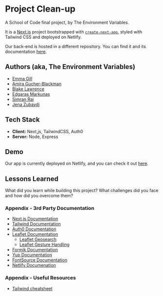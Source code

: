 # Project Clean-up
A School of Code final project, by The Environment Variables.

It is a [Next.js](https://nextjs.org/) project bootstrapped with [`create-next-app`](https://github.com/vercel/next.js/tree/canary/packages/create-next-app), styled with Tailwind CSS and deployed on Netlify.

Our back-end is hosted in a different repository. You can find it and its documentation [here](https://github.com/SchoolOfCode/environment_variables_backend).


## Authors (aka, The Environment Variables)
- [Emma Gill](https://github.com/SurfingElectron)
- [Amira Gucher-Blackman](https://github.com/amiragucher)
- [Blake Lawrence](https://github.com/BlakeLawrence)
- [Edgaras Markunas](https://github.com/EdMark11)
- [Simran Rai](https://github.com/srai98i)
- [Jena Zubaydi](https://github.com/jena-84)


## Tech Stack
- **Client:** Next,js, TailwindCSS, Auth0
- **Server:** Node, Express


## Demo
Our app is currently deployed on Netlify, and you can check it out [here](https://main--neon-fenglisu-2f7d12.netlify.app/).


## Lessons Learned
What did you learn while building this project? What challenges did you face and how did you overcome them?


### Appendix - 3rd Party Documentation
- [Next.js Documentation](https://nextjs.org/docs)
- [Tailwind Documentation](https://tailwindcss.com/docs/installation) 
- [Auth0 Documentation](https://auth0.com/docs)
- [Leaflet Documentation](https://leafletjs.com/reference.html)
    - [Leaflet Geosearch](https://smeijer.github.io/leaflet-geosearch/)
    - [Leaflet Gesture Handling](https://www.npmjs.com/package/leaflet-gesture-handling)
- [Formik Documentation](https://formik.org/docs/overview)
- [Yup Documentation](https://github.com/jquense/yup)
- [FontSource Documentation](https://fontsource.org/docs/introduction)
- [Netlify Documenation](https://docs.netlify.com/)

### Appendix - Useful Resources
- [Tailwind cheatsheet](https://nerdcave.com/tailwind-cheat-sheet)